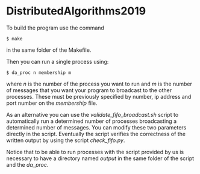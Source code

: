 # DistributedAlgorithms2019

To build the program use the command

```$ make```

in the same folder of the Makefile.



Then you can run a single process using:

```$ da_proc n membership m```

where  *n* is the number of the process you want to run and *m* is the number of messages that you want your program to broadcast to the other processes. These must be previously specified by number, ip address and port number on the *membership* file.



As an alternative you can use the *validate_fifo_broadcast.sh* script to automatically run a determined number of processes broadcasting a determined number of messages. You can modify these two parameters directly in the script. Eventually the script verifies the correctness of the written output by using the script *check_fifo.py*. 

Notice that to be able to run processes with the script provided by us is necessary to have a directory named *output* in the same folder of the script and the *da_proc*.

